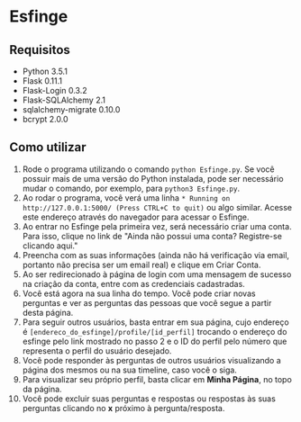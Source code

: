 # Esfinge

## Requisitos
* Python                3.5.1
* Flask                 0.11.1
* Flask-Login           0.3.2
* Flask-SQLAlchemy      2.1
* sqlalchemy-migrate    0.10.0
* bcrypt                2.0.0

## Como utilizar
1. Rode o programa utilizando o comando `python Esfinge.py`. Se você possuir mais de uma versão do Python instalada, pode ser necessário mudar o comando, por exemplo, para `python3 Esfinge.py`.
2. Ao rodar o programa, você verá uma linha `* Running on http://127.0.0.1:5000/ (Press CTRL+C to quit)` ou algo similar. Acesse este endereço através do navegador para acessar o Esfinge.
3. Ao entrar no Esfinge pela primeira vez, será necessário criar uma conta. Para isso, clique no link de "Ainda não possui uma conta? Registre-se clicando aqui."
4. Preencha com as suas informações (ainda não há verificação via email, portanto não precisa ser um email real) e clique em Criar Conta.
5. Ao ser redirecionado à página de login com uma mensagem de sucesso na criação da conta, entre com as credenciais cadastradas.
6. Você está agora na sua linha do tempo. Você pode criar novas perguntas e ver as perguntas das pessoas que você segue a partir desta página.
7. Para seguir outros usuários, basta entrar em sua página, cujo endereço é `[endereco_do_esfinge]/profile/[id_perfil]` trocando o endereço do esfinge pelo link mostrado no passo 2 e o ID do perfil pelo número que representa o perfil do usuário desejado.
8. Você pode responder às perguntas de outros usuários visualizando a página dos mesmos ou na sua timeline, caso você o siga.
9. Para visualizar seu próprio perfil, basta clicar em **Minha Página**, no topo da página.
10. Você pode excluir suas perguntas e respostas ou respostas às suas perguntas clicando no **x** próximo à pergunta/resposta.